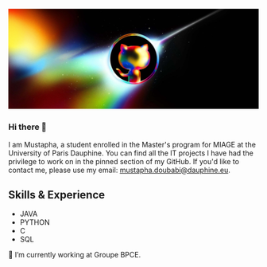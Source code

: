![Student](https://github.com/musdbi/musdbi/blob/main/banner.png)

### Hi there 👋
I am Mustapha, a student enrolled in the Master's program for MIAGE at the University of Paris Dauphine. You can find all the IT projects I have had the privilege to work on in the pinned section of my GitHub. If you'd like to contact me, please use my email: mustapha.doubabi@dauphine.eu.

## Skills & Experience
* JAVA
* PYTHON
* C
* SQL

🔭 I’m currently working at Groupe BPCE.





